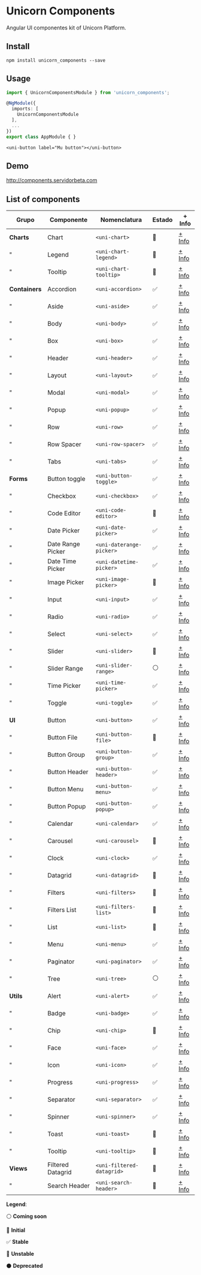 Unicorn Components
==================

Angular UI componentes kit of Unicorn Platform.

## Install

```shell
npm install unicorn_components --save
```

## Usage

```typescript
import { UnicornComponentsModule } from 'unicorn_components';

@NgModule({
  imports: [
    UnicornComponentsModule
  ],
  ...
})
export class AppModule { }
```

```htmlmixed
<uni-button label="Mu button"></uni-button>
```

## Demo

http://components.servidorbeta.com


## List of components

| Grupo          | Componente        | Nomenclatura              | Estado              | + Info 
| -------------- | ----------------- | ------------------------- | ------------------- | ------- 
| **Charts**     | Chart             | `<uni-chart>`             | :large_blue_circle: | [+ Info](components/charts/chart/README)
| "              | Legend            | `<uni-chart-legend>`      | :large_blue_circle: | [+ Info](components/charts/chart-legend/README)
| "              | Tooltip           | `<uni-chart-tooltip>`     | :red_circle:        | [+ Info](components/charts/chart-tooltip/README)
| **Containers** | Accordion         | `<uni-accordion>`         | :white_check_mark:  | [+ Info](components/containers/accordion/README)
| "              | Aside             | `<uni-aside>`             | :white_check_mark:  | [+ Info](components/containers/aside/README)
| "              | Body              | `<uni-body>`              | :white_check_mark:  | [+ Info](components/containers/body/README)
| "              | Box               | `<uni-box>`               | :white_check_mark:  | [+ Info](components/containers/box/README)
| "              | Header            | `<uni-header>`            | :white_check_mark:  | [+ Info](components/containers/header/README)
| "              | Layout            | `<uni-layout>`            | :white_check_mark:  | [+ Info](components/containers/layout/README)
| "              | Modal             | `<uni-modal>`             | :white_check_mark:  | [+ Info](components/containers/modal/README)
| "              | Popup             | `<uni-popup>`             | :white_check_mark:  | [+ Info](components/containers/popup/README)
| "              | Row               | `<uni-row>`               | :white_check_mark:  | [+ Info](components/containers/row/README)
| "              | Row Spacer        | `<uni-row-spacer>`        | :white_check_mark:  | [+ Info](components/containers/row-spacer/README)
| "              | Tabs              | `<uni-tabs>`              | :white_check_mark:  | [+ Info](components/containers/tabs/README)
| **Forms**      | Button toggle     | `<uni-button-toggle>`     | :white_check_mark:  | [+ Info](components/forms/button-toggle/README)
| "              | Checkbox          | `<uni-checkbox>`          | :white_check_mark:  | [+ Info](components/forms/checkbox/README)
| "              | Code Editor       | `<uni-code-editor>`       | :red_circle:        | [+ Info](components/forms/code-editor/README)
| "              | Date Picker       | `<uni-date-picker>`       | :white_check_mark:  | [+ Info](components/forms/date-picker/README)
| "              | Date Range Picker | `<uni-daterange-picker>`  | :white_check_mark:  | [+ Info](components/forms/daterange-picker/README)
| "              | Date Time Picker  | `<uni-datetime-picker>`   | :white_check_mark:  | [+ Info](components/forms/datetime-picker/README)
| "              | Image Picker      | `<uni-image-picker>`      | :large_blue_circle: | [+ Info](components/forms/image-picker/README)
| "              | Input             | `<uni-input>`             | :white_check_mark:  | [+ Info](components/forms/input/README)
| "              | Radio             | `<uni-radio>`             | :white_check_mark:  | [+ Info](components/forms/radio/README)
| "              | Select            | `<uni-select>`            | :white_check_mark:  | [+ Info](components/forms/select/README)
| "              | Slider            | `<uni-slider>`            | :large_blue_circle: | [+ Info](components/forms/slider/README)
| "              | Slider Range      | `<uni-slider-range>`      | :white_circle:      | [+ Info](components/forms/slider-range/README)
| "              | Time Picker       | `<uni-time-picker>`       | :white_check_mark:  | [+ Info](components/forms/time-picker/README)
| "              | Toggle            | `<uni-toggle>`            | :white_check_mark:  | [+ Info](components/forms/toggle/README)
| **UI**         | Button            | `<uni-button>`            | :white_check_mark:  | [+ Info](components/ui/button/README)
| "              | Button File       | `<uni-button-file>`       | :large_blue_circle: | [+ Info](components/ui/button/README)
| "              | Button Group      | `<uni-button-group>`      | :white_check_mark:  | [+ Info](components/ui/button-group/README)
| "              | Button Header     | `<uni-button-header>`     | :white_check_mark:  | [+ Info](components/ui/button-header/README)
| "              | Button Menu       | `<uni-button-menu>`       | :white_check_mark:  | [+ Info](components/ui/button-menu/README)
| "              | Button Popup      | `<uni-button-popup>`      | :white_check_mark:  | [+ Info](components/ui/button-popup/README)
| "              | Calendar          | `<uni-calendar>`          | :white_check_mark:  | [+ Info](components/ui/calendar/README)
| "              | Carousel          | `<uni-carousel>`          | :large_blue_circle: | [+ Info](components/ui/carousel/README)
| "              | Clock             | `<uni-clock>`             | :white_check_mark:  | [+ Info](components/ui/clock/README)
| "              | Datagrid          | `<uni-datagrid>`          | :large_blue_circle: | [+ Info](components/ui/datagrid/README)
| "              | Filters           | `<uni-filters>`           | :large_blue_circle: | [+ Info](components/ui/filters/README)
| "              | Filters List      | `<uni-filters-list>`      | :large_blue_circle: | [+ Info](components/ui/filters-list/README)
| "              | List              | `<uni-list>`              | :large_blue_circle: | [+ Info](components/ui/list/README)
| "              | Menu              | `<uni-menu>`              | :white_check_mark:  | [+ Info](components/ui/menu/README)
| "              | Paginator         | `<uni-paginator>`         | :white_check_mark:  | [+ Info](components/ui/paginator/README)
| "              | Tree              | `<uni-tree>`              | :white_circle:      | [+ Info](components/ui/tree/README)
| **Utils**      | Alert             | `<uni-alert>`             | :white_check_mark:  | [+ Info](components/utils/alert/README)
| "              | Badge             | `<uni-badge>`             | :white_check_mark:  | [+ Info](components/utils/badge/README)
| "              | Chip              | `<uni-chip>`              | :large_blue_circle: | [+ Info](components/utils/chip/README)
| "              | Face              | `<uni-face>`              | :white_check_mark:  | [+ Info](components/utils/face/README)
| "              | Icon              | `<uni-icon>`              | :white_check_mark:  | [+ Info](components/utils/icon/README)
| "              | Progress          | `<uni-progress>`          | :white_check_mark:  | [+ Info](components/utils/progress/README)
| "              | Separator         | `<uni-separator>`         | :white_check_mark:  | [+ Info](components/utils/separator/README)
| "              | Spinner           | `<uni-spinner>`           | :white_check_mark:  | [+ Info](components/utils/spinner/README)
| "              | Toast             | `<uni-toast>`             | :red_circle:        | [+ Info](components/utils/toast/README)
| "              | Tooltip           | `<uni-tooltip>`           | :red_circle:        | [+ Info](components/utils/tooltip/README)
| **Views**      | Filtered Datagrid | `<uni-filtered-datagrid>` | :large_blue_circle: | [+ Info](components/views/filtered-datagrid/README)
| "              | Search Header     | `<uni-search-header>`     | :large_blue_circle: | [+ Info](components/views/search-header/README)

**Legend**:

:white_circle: **Coming soon** 

:large_blue_circle: **Initial**

:white_check_mark: **Stable**

:red_circle: **Unstable**

:black_circle: **Deprecated**